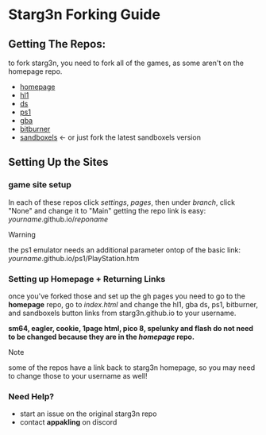 # Starg3n Forking Guide

## Getting The Repos:
to fork starg3n, you need to fork all of the games, as some aren't on the homepage repo.

- [homepage](https://github.com/starg3n/starg3n.github.io)
- [hl1](https://github.com/starg3n/hl1)
- [ds](https://github.com/starg3n/ds)
- [ps1](https://github.com/starg3n/ps1)
- [gba](https://github.com/starg3n/gba)
- [bitburner](https://github.com/starg3n/bitburner)
- [sandboxels](https://github.com/starg3n/sandboxels) <- or just fork the latest sandboxels version

## Setting Up the Sites
### game site setup
In each of these repos click _settings_, _pages_, then under _branch_, click "None" and change it to "Main"
getting the repo link is easy: _yourname_.github.io/_reponame_
> [!WARNING]
> the ps1 emulator needs an additional parameter ontop of the basic link: \
> _yourname_.github.io/ps1/PlayStation.htm

### Setting up Homepage + Returning Links
once you've forked those and set up the gh pages you need to go to the **homepage** repo, go to _index.html_ and change the hl1, gba ds, ps1, bitburner, and sandboxels button links from starg3n.github.io to your username. 

**sm64, eagler, cookie, 1page html, pico 8, spelunky and flash do not need to be changed because they are in the *homepage* repo.**

> [!NOTE]
> some of the repos have a link back to starg3n homepage, so you may need to change those to your username as well!


### Need Help?
- start an issue on the original starg3n repo
- contact **appakling** on discord
